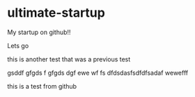 # ultimate-startup


My startup on github!!

Lets go

this is another test
that was a previous test

gsddf gfgds f gfgds dgf 
 ewe wf fs
dfdsdasfsdfdfsadaf
 wewefff

 this is a test from github
